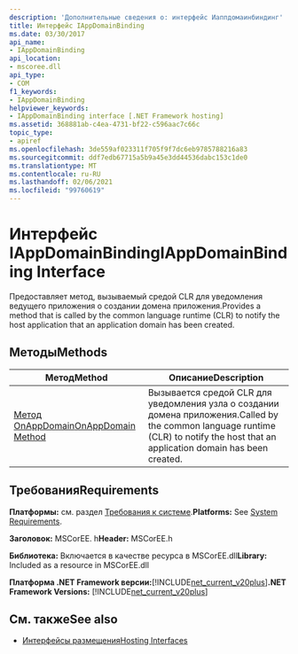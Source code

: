 ```yaml
---
description: 'Дополнительные сведения о: интерфейс Иаппдомаинбиндинг'
title: Интерфейс IAppDomainBinding
ms.date: 03/30/2017
api_name:
- IAppDomainBinding
api_location:
- mscoree.dll
api_type:
- COM
f1_keywords:
- IAppDomainBinding
helpviewer_keywords:
- IAppDomainBinding interface [.NET Framework hosting]
ms.assetid: 368881ab-c4ea-4731-bf22-c596aac7c66c
topic_type:
- apiref
ms.openlocfilehash: 3de559af023311f705f9f7dc6eb9785788216a83
ms.sourcegitcommit: ddf7edb67715a5b9a45e3dd44536dabc153c1de0
ms.translationtype: MT
ms.contentlocale: ru-RU
ms.lasthandoff: 02/06/2021
ms.locfileid: "99760619"
---
```

# <a name="iappdomainbinding-interface"></a><span data-ttu-id="60a9f-103">Интерфейс IAppDomainBinding</span><span class="sxs-lookup"><span data-stu-id="60a9f-103">IAppDomainBinding Interface</span></span>

<span data-ttu-id="60a9f-104">Предоставляет метод, вызываемый средой CLR для уведомления ведущего приложения о создании домена приложения.</span><span class="sxs-lookup"><span data-stu-id="60a9f-104">Provides a method that is called by the common language runtime (CLR) to notify the host application that an application domain has been created.</span></span>  
  
## <a name="methods"></a><span data-ttu-id="60a9f-105">Методы</span><span class="sxs-lookup"><span data-stu-id="60a9f-105">Methods</span></span>  
  
|<span data-ttu-id="60a9f-106">Метод</span><span class="sxs-lookup"><span data-stu-id="60a9f-106">Method</span></span>|<span data-ttu-id="60a9f-107">Описание</span><span class="sxs-lookup"><span data-stu-id="60a9f-107">Description</span></span>|  
|------------|-----------------|  
|[<span data-ttu-id="60a9f-108">Метод OnAppDomain</span><span class="sxs-lookup"><span data-stu-id="60a9f-108">OnAppDomain Method</span></span>](iappdomainbinding-onappdomain-method.md)|<span data-ttu-id="60a9f-109">Вызывается средой CLR для уведомления узла о создании домена приложения.</span><span class="sxs-lookup"><span data-stu-id="60a9f-109">Called by the common language runtime (CLR) to notify the host that an application domain has been created.</span></span>|  
  
## <a name="requirements"></a><span data-ttu-id="60a9f-110">Требования</span><span class="sxs-lookup"><span data-stu-id="60a9f-110">Requirements</span></span>  

 <span data-ttu-id="60a9f-111">**Платформы:** см. раздел [Требования к системе](../../get-started/system-requirements.md).</span><span class="sxs-lookup"><span data-stu-id="60a9f-111">**Platforms:** See [System Requirements](../../get-started/system-requirements.md).</span></span>  
  
 <span data-ttu-id="60a9f-112">**Заголовок:** MSCorEE. h</span><span class="sxs-lookup"><span data-stu-id="60a9f-112">**Header:** MSCorEE.h</span></span>  
  
 <span data-ttu-id="60a9f-113">**Библиотека:** Включается в качестве ресурса в MSCorEE.dll</span><span class="sxs-lookup"><span data-stu-id="60a9f-113">**Library:** Included as a resource in MSCorEE.dll</span></span>  
  
 <span data-ttu-id="60a9f-114">**Платформа .NET Framework версии:**[!INCLUDE[net_current_v20plus](../../../../includes/net-current-v20plus-md.md)]</span><span class="sxs-lookup"><span data-stu-id="60a9f-114">**.NET Framework Versions:** [!INCLUDE[net_current_v20plus](../../../../includes/net-current-v20plus-md.md)]</span></span>  
  
## <a name="see-also"></a><span data-ttu-id="60a9f-115">См. также</span><span class="sxs-lookup"><span data-stu-id="60a9f-115">See also</span></span>

- [<span data-ttu-id="60a9f-116">Интерфейсы размещения</span><span class="sxs-lookup"><span data-stu-id="60a9f-116">Hosting Interfaces</span></span>](hosting-interfaces.md)
